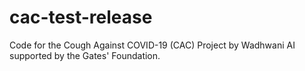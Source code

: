 # cac-test-release
Code for the Cough Against COVID-19 (CAC) Project by Wadhwani AI supported by the Gates' Foundation.
